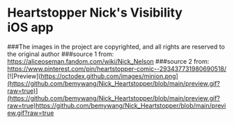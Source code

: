 # Heartstopper Nick's Visibility iOS app
###The images in the project are copyrighted, and all rights are reserved to the original author
###source 1 from: https://aliceoseman.fandom.com/wiki/Nick_Nelson
###source 2 from: https://www.pinterest.com/pin/heartstopper-comic--293437731980690518/
[![Preview](https://octodex.github.com/images/minion.png](https://github.com/bemywang/Nick_Heartstopper/blob/main/preview.gif?raw=true)](https://github.com/bemywang/Nick_Heartstopper/blob/main/preview.gif?raw=true)https://github.com/bemywang/Nick_Heartstopper/blob/main/preview.gif?raw=true
